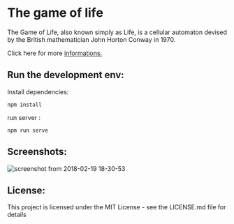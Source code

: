 # The game of life
The Game of Life, also known simply as Life, is a cellular automaton devised by the British mathematician John Horton Conway in 1970.

Click here for more [informations.](https://en.wikipedia.org/wiki/Conway%27s_Game_of_Life)

## Run the development env: 
Install dependencies:
```
npm install
```
run server :
```
npm run serve
```


## Screenshots:
![screenshot from 2018-02-19 18-30-53](https://user-images.githubusercontent.com/15897482/36392469-3dcf7daa-15a3-11e8-9bd8-c37f41f3395b.png)

## License:
This project is licensed under the MIT License - see the LICENSE.md file for details
